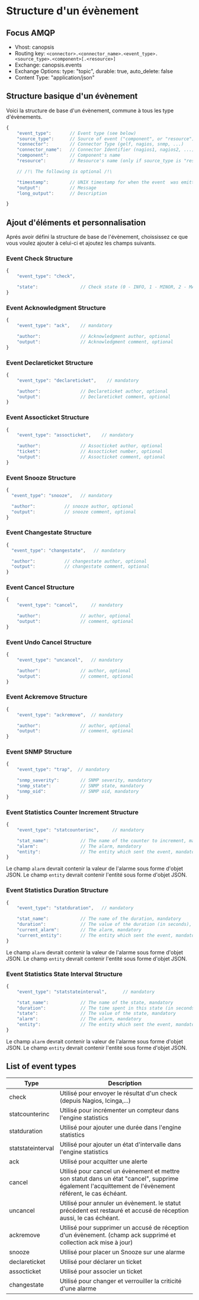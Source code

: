 # Structure d'un évènement

## Focus AMQP

-   Vhost: canopsis
-   Routing key: `<connector>.<connector_name>.<event_type>.<source_type>.<component>[.<resource>]`
-   Exchange: canopsis.events
-   Exchange Options: type: "topic", durable: true, auto_delete: false
-   Content Type: "application/json"

## Structure basique d'un évènement

Voici la structure de base d'un évènement, commune à tous les type d'évènements.

```javascript
{
    "event_type":       // Event type (see below)
    "source_type":      // Source of event ("component", or "resource")
    "connector":        // Connector Type (gelf, nagios, snmp, ...)
    "connector_name":   // Connector Identifier (nagios1, nagios2, ...)
    "component":        // Component's name
    "resource":         // Resource's name (only if source_type is "resource")

    // /!\ The following is optional /!\

    "timestamp":        // UNIX timestamp for when the event  was emitted (optional: set by the server to now)
    "output":           // Message
    "long_output":      // Description

}
```

## Ajout d'éléments et personnalisation

Aprés avoir défini la structure de base de l'évènement, choississez ce que vous voulez ajouter à celui-ci et ajoutez les champs suivants.

### Event Check Structure

```javascript
{
    "event_type": "check",

    "state":                // Check state (0 - INFO, 1 - MINOR, 2 - MAJOR, 3 - CRITICAL), default is 0
}
```

### Event Acknowledgment Structure

```javascript
{
    "event_type": "ack",    // mandatory

    "author":               // Acknowledgment author, optional
    "output":               // Acknowledgment comment, optional
}
```

### Event Declareticket Structure

```javascript
{
    "event_type": "declareticket",    // mandatory

    "author":               // Declareticket author, optional
    "output":               // Declareticket comment, optional
}
```

### Event Assocticket Structure

```javascript
{
    "event_type": "assocticket",    // mandatory

    "author":               // Assocticket author, optional
    "ticket":               // Assocticket number, optional
    "output":               // Assocticket comment, optional
}
```

### Event Snooze Structure

```javascript
{
  "event_type": "snooze",   // mandatory

  "author":           // snooze author, optional
  "output":           // snooze comment, optional
}
```

### Event Changestate Structure

```javascript
{
  "event_type": "changestate",   // mandatory

  "author":           // changestate author, optional
  "output":           // changestate comment, optional
}
```

### Event Cancel Structure

```javascript
{
    "event_type": "cancel",     // mandatory

    "author":               // author, optional
    "output":               // comment, optional
}
```

### Event Undo Cancel Structure

```javascript
{
    "event_type": "uncancel",   // mandatory

    "author":               // author, optional
    "output":               // comment, optional
}
```


### Event Ackremove Structure

```javascript
{
    "event_type": "ackremove",  // mandatory

    "author":               // author, optional
    "output":               // comment, optional
}
```

### Event SNMP Structure

```javascript
{
    "event_type": "trap",  // mandatory

    "snmp_severity":        // SNMP severity, mandatory
    "snmp_state":           // SNMP state, mandatory
    "snmp_oid":             // SNMP oid, mandatory
}
```

### Event Statistics Counter Increment Structure

```javascript
{
    "event_type": "statcounterinc",     // mandatory

    "stat_name":            // The name of the counter to increment, mandatory
    "alarm":                // The alarm, mandatory
    "entity":               // The entity which sent the event, mandatory
}
```
Le champ `alarm` devrait contenir la valeur de l'alarme sous forme d'objet JSON.
Le champ `entity` devrait contenir l'entité sous forme d'objet JSON.

### Event Statistics Duration Structure

```javascript
{
    "event_type": "statduration",   // mandatory

    "stat_name":            // The name of the duration, mandatory
    "duration":             // The value of the duration (in seconds), mandatory
    "current_alarm":        // The alarm, mandatory
    "current_entity":       // The entity which sent the event, mandatory
}
```

Le champ `alarm` devrait contenir la valeur de l'alarme sous forme d'objet JSON.
Le champ `entity` devrait contenir l'entité sous forme d'objet JSON.

### Event Statistics State Interval Structure

```javascript
{
    "event_type": "statstateinterval",      // mandatory

    "stat_name":            // The name of the state, mandatory
    "duration":             // The time spent in this state (in seconds), mandatory
    "state":                // The value of the state, mandatory
    "alarm":                // The alarm, mandatory
    "entity":               // The entity which sent the event, mandatory
}
```

Le champ `alarm` devrait contenir la valeur de l'alarme sous forme d'objet JSON.
Le champ `entity` devrait contenir l'entité sous forme d'objet JSON.


## List of event types

Type | Description |
-----|-------------|
check | Utilisé pour envoyer le résultat d'un check (depuis Nagios, Icinga,...)  |
statcounterinc | Utilisé pour incrémenter un compteur dans l'engine statistics |
statduration | Utilisé pour ajouter une durée dans l'engine statistics |
statstateinterval | Utilisé pour ajouter un état d'intervalle dans l'engine statistics |
ack | Utilisé pour acquitter une alerte |
cancel | Utilisé pour cancel un évènement et mettre son statut dans un état "cancel", supprime également l'acquittement de l'évènement référent, le cas échéant.  |
uncancel | Utilisé pour annuler un évènement. le statut précédent est restauré et accusé de réception aussi, le cas échéant.  |
ackremove | Utilisé pour supprimer un accusé de réception d'un évènement. (champ ack supprimé et collection ack mise à jour) |
snooze | Utilisé pour placer un Snooze sur une alarme |
declareticket | Utilisé pour déclarer un ticket |
assocticket | Utilisé pour associer un ticket |
changestate | Utilisé pour changer et verrouiller la criticité d'une alarme |
